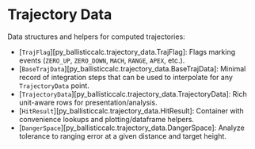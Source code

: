 # Trajectory Data

Data structures and helpers for computed trajectories:

- [`TrajFlag`][py_ballisticcalc.trajectory_data.TrajFlag]: Flags marking events (`ZERO_UP`, `ZERO_DOWN`, `MACH`, `RANGE`, `APEX`, etc.).
- [`BaseTrajData`][py_ballisticcalc.trajectory_data.BaseTrajData]: Minimal record of integration steps that can be used to interpolate for any `TrajectoryData` point.
- [`TrajectoryData`][py_ballisticcalc.trajectory_data.TrajectoryData]: Rich unit-aware rows for presentation/analysis.
- [`HitResult`][py_ballisticcalc.trajectory_data.HitResult]: Container with convenience lookups and plotting/dataframe helpers.
- [`DangerSpace`][py_ballisticcalc.trajectory_data.DangerSpace]: Analyze tolerance to ranging error at a given distance and target height.
